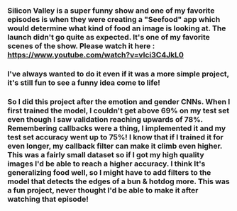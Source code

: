### Silicon Valley is a super funny show and one of my favorite episodes is when they were creating a "Seefood" app which would determine what kind of food an image is looking at. The launch didn't go quite as expected. It's one of my favorite scenes of the show. Please watch it here : https://www.youtube.com/watch?v=vIci3C4JkL0
### I've always wanted to do it even if it was a more simple project, it's still fun to see a funny idea come to life!
### So I did this project after the emotion and gender CNNs. When I first trained the model, I couldn't get above 69% on my test set even though I saw validation reaching upwards of 78%. Remembering callbacks were a thing, I implemented it and my test set accuracy went up to 75%! I know that if I trained it for even longer, my callback filter can make it climb even higher. This was a fairly small dataset so if I got my high quality images I'd be able to reach a higher accuracy. I think It's generalizing food well, so I might have to add filters to the model that detects the edges of a bun & hotdog more. This was a fun project, never thought I'd be able to make it after watching that episode!
